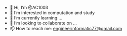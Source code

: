 - 👋 Hi, I’m @AC1003
- 👀 I’m interested in computation and study
- 🌱 I’m currently learning ...
- 💞️ I’m looking to collaborate on ...
- 📫 How to reach me: engineerinformatic77@gmail.com

<!---
AC1003/AC1003 is a ✨ special ✨ repository because its `README.md` (this file) appears on your GitHub profile.
You can click the Preview link to take a look at your changes.
--->
